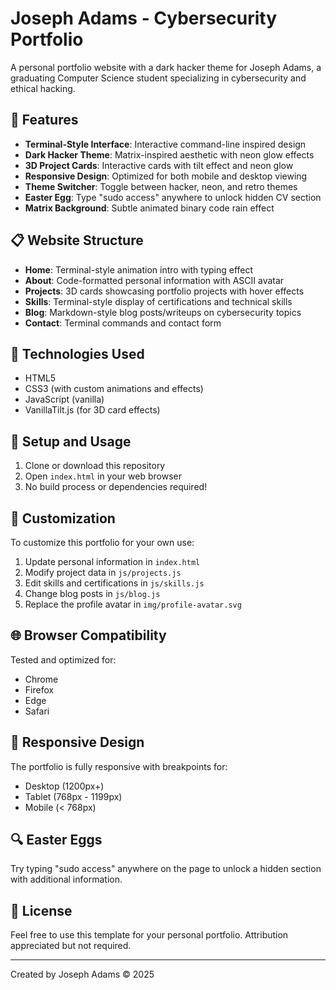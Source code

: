 # Joseph Adams - Cybersecurity Portfolio

A personal portfolio website with a dark hacker theme for Joseph Adams, a graduating Computer Science student specializing in cybersecurity and ethical hacking.

## 🔐 Features

- **Terminal-Style Interface**: Interactive command-line inspired design
- **Dark Hacker Theme**: Matrix-inspired aesthetic with neon glow effects
- **3D Project Cards**: Interactive cards with tilt effect and neon glow
- **Responsive Design**: Optimized for both mobile and desktop viewing
- **Theme Switcher**: Toggle between hacker, neon, and retro themes
- **Easter Egg**: Type "sudo access" anywhere to unlock hidden CV section
- **Matrix Background**: Subtle animated binary code rain effect

## 📋 Website Structure

- **Home**: Terminal-style animation intro with typing effect
- **About**: Code-formatted personal information with ASCII avatar
- **Projects**: 3D cards showcasing portfolio projects with hover effects
- **Skills**: Terminal-style display of certifications and technical skills
- **Blog**: Markdown-style blog posts/writeups on cybersecurity topics
- **Contact**: Terminal commands and contact form

## 🚀 Technologies Used

- HTML5
- CSS3 (with custom animations and effects)
- JavaScript (vanilla)
- VanillaTilt.js (for 3D card effects)

## 🔧 Setup and Usage

1. Clone or download this repository
2. Open `index.html` in your web browser
3. No build process or dependencies required!

## 🎨 Customization

To customize this portfolio for your own use:

1. Update personal information in `index.html`
2. Modify project data in `js/projects.js`
3. Edit skills and certifications in `js/skills.js`
4. Change blog posts in `js/blog.js`
5. Replace the profile avatar in `img/profile-avatar.svg`

## 🌐 Browser Compatibility

Tested and optimized for:
- Chrome
- Firefox
- Edge
- Safari

## 📱 Responsive Design

The portfolio is fully responsive with breakpoints for:
- Desktop (1200px+)
- Tablet (768px - 1199px)
- Mobile (< 768px)

## 🔍 Easter Eggs

Try typing "sudo access" anywhere on the page to unlock a hidden section with additional information.

## 📄 License

Feel free to use this template for your personal portfolio. Attribution appreciated but not required.

---

Created by Joseph Adams © 2025